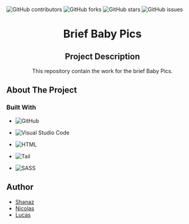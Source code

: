 ![GitHub contributors](https://img.shields.io/github/contributors/Simplon-hdf/BabyPics-blue-goldfish.github.io?style=for-the-badge)
![GitHub forks](https://img.shields.io/github/forks/Simplon-hdf/BabyPics-blue-goldfish.github.io?style=for-the-badge)
![GitHub stars](https://img.shields.io/github/stars/Simplon-hdf/BabyPics-blue-goldfish.github.io?style=for-the-badge)
![GitHub issues](https://img.shields.io/github/issues/Simplon-hdf/BabyPics-blue-goldfish.github.io?style=for-the-badge)


<h1 align="center">Brief Baby Pics</h1>

<div align="center">

## Project Description

This repository contain the work for the brief Baby Pics.

</div>

## About The Project

### Built With

- ![GitHub](https://img.shields.io/badge/github-%23121011.svg?style=for-the-badge&logo=github&logoColor=white)

- ![Visual Studio Code](https://img.shields.io/badge/Visual%20Studio%20Code-0078d7.svg?style=for-the-badge&logo=visual-studio-code&logoColor=white)

- ![HTML](https://img.shields.io/badge/HTML5-E34F26?style=for-the-badge&logo=html5&logoColor=white)

- ![Tail](https://img.shields.io/badge/Tailwind_CSS-38B2AC?style=for-the-badge&logo=tailwind-css&logoColor=white)

- ![SASS](https://img.shields.io/badge/Sass-CC6699?style=for-the-badge&logo=sass&logoColor=white)


## Author

- [Shanaz](https://github.com/MikkoPet)
- [Nicolas](https://github.com/Nicolas-Puchois)
- [Lucas](https://github.com/MrLkuch)



